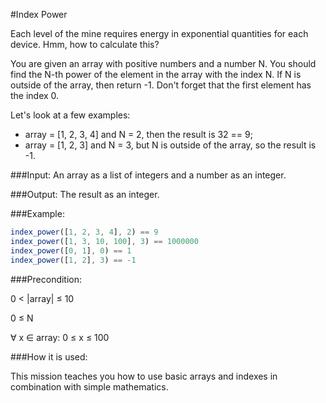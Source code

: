 #Index Power

Each level of the mine requires energy in exponential quantities for each device. Hmm, how to calculate this?

You are given an array with positive numbers and a number N. You should find the N-th power of the element in the array with the index N. If N is outside of the array, then return -1. Don't forget that the first element has the index 0.

Let's look at a few examples:

- array = [1, 2, 3, 4] and N = 2, then the result is 32 == 9;
- array = [1, 2, 3] and N = 3, but N is outside of the array, so the result is -1.

###Input: An array as a list of integers and a number as an integer.

###Output: The result as an integer.

###Example:
```javascript
index_power([1, 2, 3, 4], 2) == 9
index_power([1, 3, 10, 100], 3) == 1000000
index_power([0, 1], 0) == 1
index_power([1, 2], 3) == -1
```
###Precondition:

0 < |array| ≤ 10

0 ≤ N

∀ x ∈ array: 0 ≤ x ≤ 100

###How it is used:

This mission teaches you how to use basic arrays and indexes in combination with simple mathematics.
